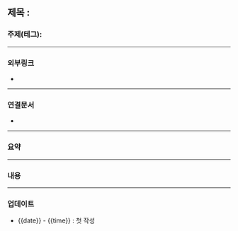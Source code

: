## 제목 : 

### 주제(테그):

----
### 외부링크
- 

----
### 연결문서
- 

----
### 요약

----
### 내용


----
### 업데이트
-  {{date}} - {{time}} : 첫 작성